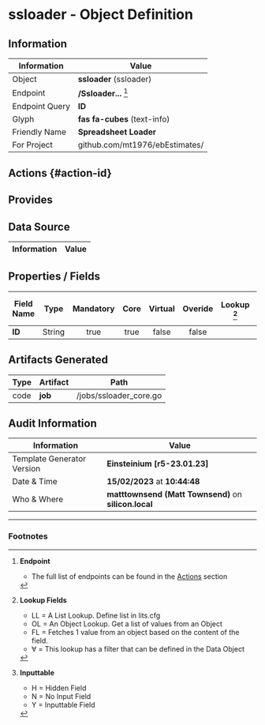 # **ssloader** - Object Definition
##  Information
| Information  | Value  |
|---|---|
|Object         |**ssloader** (ssloader) |
|Endpoint 	    |**/Ssloader...** [^1]|
|Endpoint Query |**ID**|
Glyph|**fas fa-cubes** (text-info)
Friendly Name|**Spreadsheet Loader**|
|For Project    |github.com/mt1976/ebEstimates/|

##  Actions {#action-id}













##  Provides







##  Data Source 
| Information  | Value  |
|---|---|




##  Properties / Fields
| Field Name| Type | Mandatory | Core | Virtual | Overide | Lookup [^2]| Lookup Object      | Lookup Field Source         | Lookup Return Value                | Inputable [^3]|DB Column|Default Value| No Change | Callout | Internal | Display | Mask |
| -- | --  | :--: | :--: | :--: |:--: |:--: |:--: |-- |-- |:--: |-- | --| :--: | :--: | :--: | -- | -- |
|**ID**|String|true|true|false|false|||||Y|ID||false|false|false|text||


##  Artifacts Generated
| Type | Artifact | Path|
| :--: | -- | -- |
| code | **job** | /jobs/ssloader_core.go |


## Audit Information
| Information  | Value |
|---|---|
Template Generator Version   | **Einsteinium [r5-23.01.23]**
Date & Time		     | **15/02/2023** at **10:44:48**
Who & Where		     | **matttownsend (Matt Townsend)** on **silicon.local**

---
### Footnotes
[^1]: **Endpoint**
    * The full list of endpoints can be found in the [Actions](#action-id) section
[^2]: **Lookup Fields**
    * LL = A List Lookup. Define list in lits.cfg
    * OL = An Object Lookup. Get a list of values from an Object
    * FL = Fetches 1 value from an object based on the content of the field. 
    * ∀ = This lookup has a filter that can be defined in the Data Object
[^3]: **Inputtable**   
    * H = Hidden Field
    * N = No Input Field
    * Y = Inputtable Field